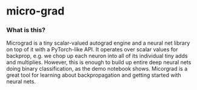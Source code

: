 # micro-grad

### What is this?

Micrograd is a tiny scalar-valued autograd engine and a neural net library on top of it with a PyTorch-like API. It operates over scalar values for backprop, e.g. we chop up each neuron into all of its individual tiny adds and multiplies. However, this is enough to build up entire deep neural nets doing binary classification, as the demo notebook shows.
Micorgrad is a great tool for learning about backpropagation and getting started with neural nets.

